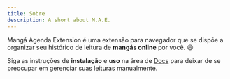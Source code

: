 ```yaml
---
title: Sobre
description: A short about M.A.E.
---
```


Mangá Agenda Extension é uma extensão para navegador que 
se dispõe a organizar seu histórico de leitura de **mangás online** por você. :smile:

Siga as instruções de **instalação** e **uso** na área de [Docs](/docs) para deixar de se preocupar em gerenciar suas leituras manualmente.



